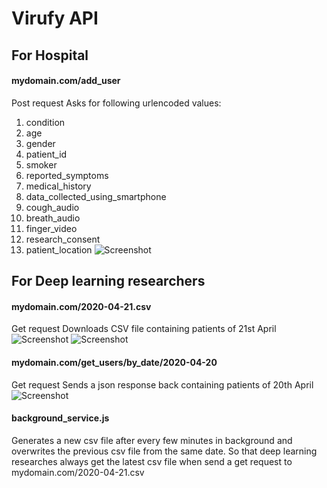 # Virufy API

## For Hospital
#### mydomain.com/add_user
Post request
Asks for following urlencoded values:

1) condition
2) age
3) gender
4) patient_id
5) smoker
6) reported_symptoms
7) medical_history
8) data_collected_using_smartphone
9) cough_audio
10) breath_audio
11) finger_video
12) research_consent
13) patient_location
![Screenshot](https://imgur.com/ZW2SPgv.png)
## For Deep learning researchers
#### mydomain.com/2020-04-21.csv 
Get request
Downloads CSV file containing patients of 21st April
![Screenshot](https://imgur.com/3lrE43O.png)
![Screenshot](https://imgur.com/jtIcmxi.png)
#### mydomain.com/get_users/by_date/2020-04-20
Get request
Sends a json response back containing patients of 20th April
![Screenshot](https://imgur.com/CMgsiC2.png)
#### background_service.js 
Generates a new csv file after every few minutes in background and overwrites the previous csv file from the same date. So that deep learning researches always get the latest csv file when send a get request to mydomain.com/2020-04-21.csv